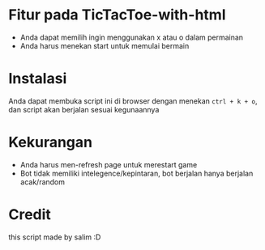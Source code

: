 # Fitur pada TicTacToe-with-html
- Anda dapat memilih ingin menggunakan x atau o dalam permainan
- Anda harus menekan start untuk memulai bermain

# Instalasi
Anda dapat membuka script ini di browser dengan menekan ``ctrl + k + o``, dan script akan berjalan sesuai kegunaannya

# Kekurangan
- Anda harus men-refresh page untuk merestart game
- Bot tidak memiliki intelegence/kepintaran, bot berjalan hanya berjalan acak/random

# Credit
this script made by salim :D
